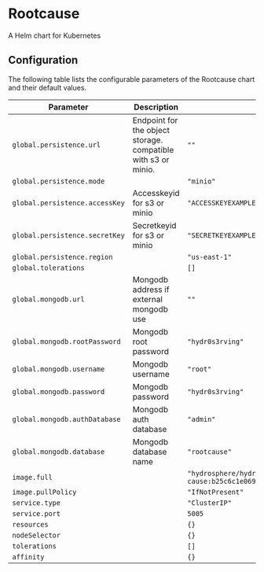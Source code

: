 
Rootcause
===========

A Helm chart for Kubernetes


## Configuration

The following table lists the configurable parameters of the Rootcause chart and their default values.

| Parameter                | Description             | Default        |
| ------------------------ | ----------------------- | -------------- |
| `global.persistence.url` | Endpoint for the object storage. compatible with s3 or minio. | `""` |
| `global.persistence.mode` |  | `"minio"` |
| `global.persistence.accessKey` | Accesskeyid for s3 or minio | `"ACCESSKEYEXAMPLE"` |
| `global.persistence.secretKey` | Secretkeyid for s3 or minio | `"SECRETKEYEXAMPLE"` |
| `global.persistence.region` |  | `"us-east-1"` |
| `global.tolerations` |  | `[]` |
| `global.mongodb.url` | Mongodb address if external mongodb use | `""` |
| `global.mongodb.rootPassword` | Mongodb root password | `"hydr0s3rving"` |
| `global.mongodb.username` | Mongodb username | `"root"` |
| `global.mongodb.password` | Mongodb password | `"hydr0s3rving"` |
| `global.mongodb.authDatabase` | Mongodb auth database | `"admin"` |
| `global.mongodb.database` | Mongodb database name | `"rootcause"` |
| `image.full` |  | `"hydrosphere/hydro-root-cause:b25c6c1e06934f5058f3526e4cc5f90c57ff625d"` |
| `image.pullPolicy` |  | `"IfNotPresent"` |
| `service.type` |  | `"ClusterIP"` |
| `service.port` |  | `5005` |
| `resources` |  | `{}` |
| `nodeSelector` |  | `{}` |
| `tolerations` |  | `[]` |
| `affinity` |  | `{}` |





